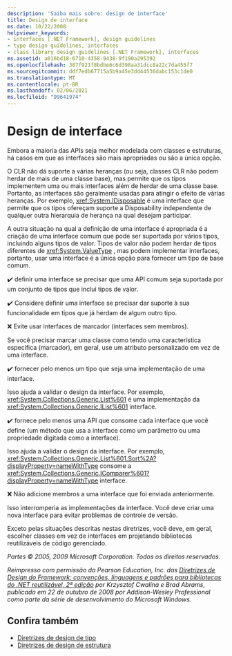 ```yaml
---
description: 'Saiba mais sobre: design de interface'
title: Design de interface
ms.date: 10/22/2008
helpviewer_keywords:
- interfaces [.NET Framework], design guidelines
- type design guidelines, interfaces
- class library design guidelines [.NET Framework], interfaces
ms.assetid: a016bd18-6710-4358-9438-9f190a295392
ms.openlocfilehash: 387f921f8bdbe6c6d398aa31dcc8a22c7da455f7
ms.sourcegitcommit: ddf7edb67715a5b9a45e3dd44536dabc153c1de0
ms.translationtype: MT
ms.contentlocale: pt-BR
ms.lasthandoff: 02/06/2021
ms.locfileid: "99641974"
---
```

# <a name="interface-design"></a>Design de interface

Embora a maioria das APIs seja melhor modelada com classes e estruturas, há casos em que as interfaces são mais apropriadas ou são a única opção.

 O CLR não dá suporte a várias heranças (ou seja, classes CLR não podem herdar de mais de uma classe base), mas permite que os tipos implementem uma ou mais interfaces além de herdar de uma classe base. Portanto, as interfaces são geralmente usadas para atingir o efeito de várias heranças. Por exemplo, <xref:System.IDisposable> é uma interface que permite que os tipos ofereçam suporte a Disposability independente de qualquer outra hierarquia de herança na qual desejam participar.

 A outra situação na qual a definição de uma interface é apropriada é a criação de uma interface comum que pode ser suportada por vários tipos, incluindo alguns tipos de valor. Tipos de valor não podem herdar de tipos diferentes de <xref:System.ValueType> , mas podem implementar interfaces, portanto, usar uma interface é a única opção para fornecer um tipo de base comum.

 ✔️ definir uma interface se precisar que uma API comum seja suportada por um conjunto de tipos que inclui tipos de valor.

 ✔️ Considere definir uma interface se precisar dar suporte à sua funcionalidade em tipos que já herdam de algum outro tipo.

 ❌ Evite usar interfaces de marcador (interfaces sem membros).

 Se você precisar marcar uma classe como tendo uma característica específica (marcador), em geral, use um atributo personalizado em vez de uma interface.

 ✔️ fornecer pelo menos um tipo que seja uma implementação de uma interface.

 Isso ajuda a validar o design da interface. Por exemplo, <xref:System.Collections.Generic.List%601> é uma implementação da <xref:System.Collections.Generic.IList%601> interface.

 ✔️ fornece pelo menos uma API que consome cada interface que você define (um método que usa a interface como um parâmetro ou uma propriedade digitada como a interface).

 Isso ajuda a validar o design da interface. Por exemplo, <xref:System.Collections.Generic.List%601.Sort%2A?displayProperty=nameWithType> consome a <xref:System.Collections.Generic.IComparer%601?displayProperty=nameWithType> interface.

 ❌ Não adicione membros a uma interface que foi enviada anteriormente.

 Isso interromperia as implementações da interface. Você deve criar uma nova interface para evitar problemas de controle de versão.

 Exceto pelas situações descritas nestas diretrizes, você deve, em geral, escolher classes em vez de interfaces em projetando bibliotecas reutilizáveis de código gerenciado.

 *Partes © 2005, 2009 Microsoft Corporation. Todos os direitos reservados.*

 *Reimpresso com permissão da Pearson Education, Inc. das [Diretrizes de Design do Framework: convenções, linguagens e padrões para bibliotecas do .NET reutilizável, 2ª edição](https://www.informit.com/store/framework-design-guidelines-conventions-idioms-and-9780321545619) por Krzysztof Cwalina e Brad Abrams, publicado em 22 de outubro de 2008 por Addison-Wesley Professional como parte da série de desenvolvimento do Microsoft Windows.*

## <a name="see-also"></a>Confira também

- [Diretrizes de design de tipo](type.md)
- [Diretrizes de design de estrutura](index.md)
